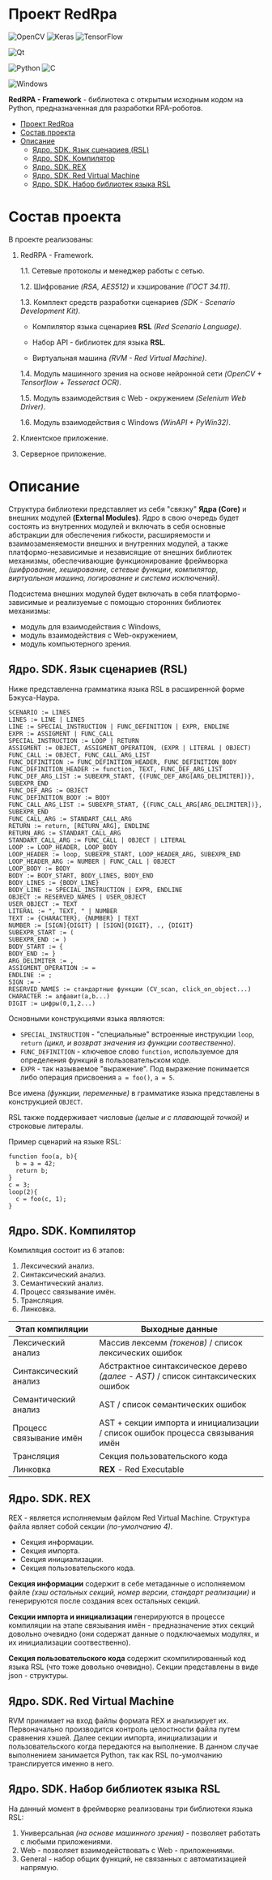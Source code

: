 # Проект RedRpa 

![OpenCV](https://img.shields.io/badge/opencv-%23white.svg?style=for-the-badge&logo=opencv&logoColor=white)
![Keras](https://img.shields.io/badge/Keras-%23D00000.svg?style=for-the-badge&logo=Keras&logoColor=white)
![TensorFlow](https://img.shields.io/badge/TensorFlow-%23FF6F00.svg?style=for-the-badge&logo=TensorFlow&logoColor=white)

![Qt](https://img.shields.io/badge/Qt-%23217346.svg?style=for-the-badge&logo=Qt&logoColor=white)

![Python](https://img.shields.io/badge/python-3670A0?style=for-the-badge&logo=python&logoColor=ffdd54)
![C](https://img.shields.io/badge/c-%2300599C.svg?style=for-the-badge&logo=c&logoColor=white)

![Windows](https://img.shields.io/badge/Windows-0078D6?style=for-the-badge&logo=windows&logoColor=white)

**RedRPA - Framework** - библиотека с открытым исходным кодом на Python, предназначенная для разработки RPA-роботов.

- [Проект RedRpa](#проект-redrpa)
- [Состав проекта](#состав-проекта)
- [Описание](#описание)
  * [Ядро. SDK. Язык сценариев (RSL)](#ядро-sdk-язык-сценариев-(rsl))
  * [Ядро. SDK. Компилятор](#ядро-sdk-компилятор)
  * [Ядро. SDK. REX](#ядро-sdk-rex)
  * [Ядро. SDK. Red Virtual Machine](#ядро-sdk-red-virtual-machine)
  * [Ядро. SDK. Набор библиотек языка RSL](#ядро-sdk-набор-библиотек-языка-rsl)




# Состав проекта

В проекте реализованы:

1. RedRPA - Framework.
   
   1.1. Сетевые протоколы и менеджер работы с сетью.
   
   1.2. Шифрование *(RSA, AES512)* и хэширование *(ГОСТ 34.11)*.
   
   1.3. Комплект средств разработки сценариев *(SDK - Scenario Development Kit)*.
   
      - Компилятор языка сценариев **RSL** *(Red Scenario Language)*.
   
      - Набор API - библиотек для языка **RSL**.
   
      - Виртуальная машина *(RVM - Red Virtual Machine)*.
   

   1.4. Модуль машинного зрения на основе нейронной сети *(OpenCV + Tensorflow + Tesseract OCR)*.
  
   1.5. Модуль взаимодействия с Web - окружением *(Selenium Web Driver)*.
  
   1.6. Модуль взаимодействия с Windows *(WinAPI + PyWin32)*.
  
2. Клиентское приложение.
   
3. Серверное приложение.
   

# Описание

Структура библиотеки представляет из себя "связку" **Ядра (Core)** и внешних модулей **(External Modules)**. Ядро в свою очередь будет состоять из внутренних модулей и включать в себя основные абстракции для обеспечения гибкости, расширяемости и взаимозаменяемости внешних и внутренних модулей, а также платформо-независимые и независящие от внешних библиотек механизмы, обеспечивающие функционирование фреймворка *(шифрование, хеширование, сетевые функции, компилятор, виртуальная машина, логирование и система исключений)*.

Подсистема внешних модулей будет включать в себя платформо-зависимые и реализуемые с помощью сторонних библиотек механизмы: 
   -	модуль для взаимодействия с Windows, 
   -	модуль взаимодействия с Web-окружением,
   -	модуль компьютерного зрения.

## Ядро. SDK. Язык сценариев (RSL)
Ниже представленна грамматика языка RSL в расширенной форме Бэкуса-Наура.
```
SCENARIO := LINES
LINES := LINE | LINES
LINE := SPECIAL_INSTRUCTION | FUNC_DEFINITION | EXPR, ENDLINE
EXPR := ASSIGMENT | FUNC_CALL
SPECIAL_INSTRUCTION := LOOP | RETURN
ASSIGMENT := OBJECT, ASSIGMENT_OPERATION, (EXPR | LITERAL | OBJECT)
FUNC_CALL := OBJECT, FUNC_CALL_ARG_LIST
FUNC_DEFINITION := FUNC_DEFINITION_HEADER, FUNC_DEFINITION_BODY
FUNC_DEFINITION_HEADER := function, TEXT, FUNC_DEF_ARG_LIST
FUNC_DEF_ARG_LIST := SUBEXPR_START, {(FUNC_DEF_ARG[ARG_DELIMITER])}, SUBEXPR_END
FUNC_DEF_ARG := OBJECT
FUNC_DEFINITION_BODY := BODY
FUNC_CALL_ARG_LIST := SUBEXPR_START, {(FUNC_CALL_ARG[ARG_DELIMITER])}, SUBEXPR_END
FUNC_CALL_ARG := STANDART_CALL_ARG
RETURN := return, [RETURN_ARG], ENDLINE
RETURN_ARG := STANDART_CALL_ARG
STANDART_CALL_ARG := FUNC_CALL | OBJECT | LITERAL
LOOP := LOOP_HEADER, LOOP_BODY
LOOP_HEADER := loop, SUBEXPR_START, LOOP_HEADER_ARG, SUBEXPR_END
LOOP_HEADER_ARG := NUMBER | FUNC_CALL | OBJECT
LOOP_BODY := BODY
BODY := BODY_START, BODY_LINES, BODY_END
BODY_LINES := {BODY_LINE}
BODY_LINE := SPECIAL_INSTRUCTION | EXPR, ENDLINE
OBJECT := RESERVED_NAMES | USER_OBJECT
USER_OBJECT := TEXT
LITERAL := ", TEXT, " | NUMBER
TEXT := {CHARACTER}, {NUMBER} | TEXT
NUMBER := [SIGN]{DIGIT} | [SIGN]{DIGIT}, ., {DIGIT}
SUBEXPR_START := (
SUBEXPR_END := )
BODY_START := {
BODY_END := }
ARG_DELIMITER := ,
ASSIGMENT_OPERATION := =
ENDLINE := ;
SIGN := -
RESERVED_NAMES := стандартные функции (CV_scan, click_on_object...)
CHARACTER := алфавит(a,b...)
DIGIT := цифры(0,1,2...)
```
Основными конструкциями языка являются: 
   - `SPECIAL_INSTRUCTION` - "специальные" встроенные инструкции `loop`, `return` *(цикл, и возврат значения из функции соотвественно)*.
   - `FUNC_DEFINITION` - ключевое слово `function`, используемое для определения функций в пользовательском коде.
   - `EXPR` - так называемое "выражение". Под выражение понимается либо операция присвоения `a = foo()`, `a = 5`.


Все имена *(функции, переменные)* в грамматике языка представлены в конструкцией `OBJECT`.

RSL также поддерживает числовые *(целые и с плавающей точкой)* и строковые литералы.

Пример сценарий на языке RSL:
```
function foo(a, b){
  b = a = 42;
  return b;
}
c = 3;
loop(2){
  c = foo(c, 1);
}
```

## Ядро. SDK. Компилятор

Компиляция состоит из 6 этапов:
1.	Лексический анализ.
2.	Синтаксический анализ.
3.	Семантический анализ.
4.	Процесс связывание имён.
5.	Трансляция.
6.	Линковка.
 
Этап компиляции           | Выходные данные
------------------------- | ----------------------------------------------------------------------------------
Лексический анализ        | Массив лексемм *(токенов)* / список лексических ошибок
Синтаксический анализ     | Абстрактное синтаксическое дерево *(далее - AST)* / список синтаксических ошибок
Семантический анализ      | AST / список семантических ошибок
Процесс связывание имён   | AST + секции импорта и инициализации / список ошибок процесса связывания имён
Трансляция                | Секция пользовательского кода
Линковка                  | **REX** - Red Executable

## Ядро. SDK. REX

REX - является исполняемым файлом Red Virtual Machine. Структура файла являет собой секции *(по-умолчанию 4)*.

   - Секция информации.
   - Секция импорта.
   - Секция инициализации.
   - Секция пользовательского кода.

**Секция информации** содержит в себе метаданные о исполняемом файле *(хэш остальных секций, номер версии, стандарт реализации)* и генерируются после создания всех остальных секций. 

**Секции импорта и инициализации** генерируются в процессе компиляции на этапе связывания имён - предназначение этих секций довольно очевидно (они содержат данные о подключаемых модулях, и их инициализации соотвественно). 

**Секция пользовательского кода** содержит скомпилированный код языка RSL (что тоже довольно очевидно).
Секции представлены в виде json - структуры.

## Ядро. SDK. Red Virtual Machine

RVM принимает на вход файлы формата REX и анализирует их. Первоначально производится контроль целостности файла путем сравнения хэшей. Далее секции импорта, инициализации и пользовательского когда передаются на выполнение. В данном случае выполнением занимается Python, так как RSL по-умолчанию транслируется именно в него.

## Ядро. SDK. Набор библиотек языка RSL

На данный момент в фреймворке реализованы три библиотеки языка RSL:
   1. Универсальная *(на основе машинного зрения)* - позволяет работать с любыми приложениями.
   2. Web - позволяет взаимодействовать с Web - приложениями.
   3. General - набор общих функций, не связанных с автоматизацией напрямую.
